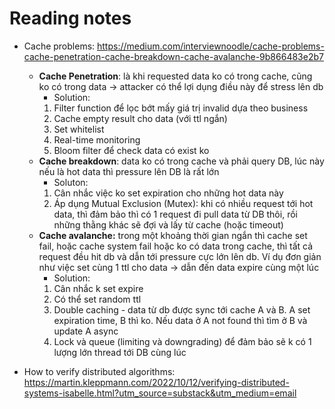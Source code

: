 # Reading notes
- Cache problems: https://medium.com/interviewnoodle/cache-problems-cache-penetration-cache-breakdown-cache-avalanche-9b866483e2b7
	- **Cache Penetration**: là khi requested data ko có trong cache, cũng ko có trong data -> attacker có thể lợi dụng điều này để stress lên db
		- Solution:
		1. Filter function để lọc bớt mấy giá trị invalid dựa theo business
		2. Cache empty result cho data (với ttl ngắn)
		3. Set whitelist 
		4. Real-time monitoring
		5. Bloom filter để check data có exist ko
	- **Cache breakdown**: data ko có trong cache và phải query DB, lúc này nếu là hot data thì pressure lên DB là rất lớn
		- Soluton:
		1. Cân nhắc việc ko set expiration cho những hot data này
		2. Áp dụng Mutual Exclusion (Mutex): khi có nhiều request tới hot data, thì đảm bảo thì có 1 request đi pull data từ DB thôi, rồi những thằng khác sẽ đợi và lấy từ cache (hoặc timeout)
	- **Cache avalanche:** trong một khoảng thời gian ngắn thì cache set fail, hoặc cache system fail hoặc ko có data trong cache, thì tất cả request đều hit db và dẫn tới pressure cực lớn lên db. Ví dụ đơn giản như việc set cùng 1 ttl cho data -> dẫn đến data expire cùng một lúc
		- Solution: 
		1. Cân nhắc k set expire
		2. Có thể set random ttl 
		3. Double caching - data từ db được sync tới cache A và B. A set expiration time, B thì ko. Nếu data ở A not found thì tìm ở B và update A async
		4. Lock và queue (limiting và downgrading) để đảm bảo sẽ k có 1 lượng lớn thread tới DB cùng lúc

- How to verify distributed algorithms: https://martin.kleppmann.com/2022/10/12/verifying-distributed-systems-isabelle.html?utm_source=substack&utm_medium=email